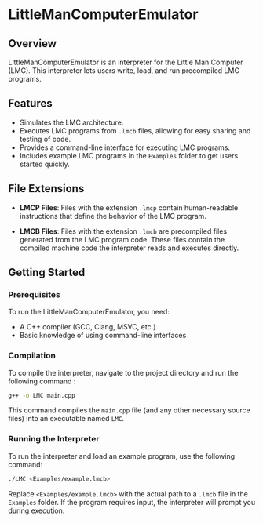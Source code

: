 # LittleManComputerEmulator

## Overview

LittleManComputerEmulator is an interpreter for the Little Man Computer (LMC). This interpreter lets users write, load, and run precompiled LMC programs.

## Features

- Simulates the LMC architecture.
- Executes LMC programs from `.lmcb` files, allowing for easy sharing and testing of code.
- Provides a command-line interface for executing LMC programs.
- Includes example LMC programs in the `Examples` folder to get users started quickly.

## File Extensions

- **LMCP Files**: Files with the extension `.lmcp` contain human-readable instructions that define the behavior of the LMC program. 

- **LMCB Files**: Files with the extension `.lmcb` are precompiled files generated from the LMC program code. These files contain the compiled machine code the interpreter reads and executes directly.

## Getting Started

### Prerequisites

To run the LittleManComputerEmulator, you need:

- A C++ compiler (GCC, Clang, MSVC, etc.)
- Basic knowledge of using command-line interfaces

### Compilation

To compile the interpreter, navigate to the project directory and run the following command :

```bash
g++ -o LMC main.cpp
```

This command compiles the `main.cpp` file (and any other necessary source files) into an executable named `LMC`.

### Running the Interpreter

To run the interpreter and load an example program, use the following command:

```bash
./LMC <Examples/example.lmcb>
```

Replace `<Examples/example.lmcb>` with the actual path to a `.lmcb` file in the `Examples` folder. If the program requires input, the interpreter will prompt you during execution.
